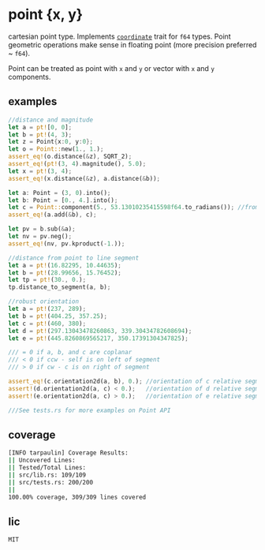 # point {x, y}
cartesian point type. Implements [`coordinate`](https://github.com/intdxdt/coordinate) trait for `f64` types. Point geometric operations make sense in 
floating point (more precision preferred ~ `f64`).

Point can be treated as point with `x` and `y` or vector with `x` and `y` components.

## examples 
```rust
//distance and magnitude
let a = pt![0, 0];
let b = pt!(4, 3);
let z = Point{x:0, y:0};
let o = Point::new(1., 1.);
assert_eq!(o.distance(&z), SQRT_2);
assert_eq!(pt!(3, 4).magnitude(), 5.0);
let x = pt!(3, 4);
assert_eq!(x.distance(&z), a.distance(&b));

let a: Point = (3, 0).into();
let b: Point = [0., 4.].into();
let c = Point::component(5., 53.13010235415598f64.to_radians()); //from magnitude & direction
assert_eq!(a.add(&b), c);

let pv = b.sub(&a);
let nv = pv.neg();
assert_eq!(nv, pv.kproduct(-1.));

//distance from point to line segment
let a = pt!(16.82295, 10.44635);
let b = pt!(28.99656, 15.76452);
let tp = pt!(30., 0.);
tp.distance_to_segment(a, b);
```

```rust
//robust orientation
let a = pt!(237, 289);
let b = pt!(404.25, 357.25);
let c = pt!(460, 380);
let d = pt!(297.13043478260863, 339.30434782608694);
let e = pt!(445.8260869565217, 350.17391304347825);

/// = 0 if a, b, and c are coplanar
/// < 0 if ccw - self is on left of segment
/// > 0 if cw - c is on right of segment

assert_eq!(c.orientation2d(a, b), 0.); //orientation of c relative segment a-b
assert!(d.orientation2d(a, c) < 0.);   //orientation of d relative segment a-c
assert!(e.orientation2d(a, c) > 0.);   //orientation of e relative segment a-c
```

```rust
///See tests.rs for more examples on Point API
```

## coverage 
```bash
[INFO tarpaulin] Coverage Results:
|| Uncovered Lines:
|| Tested/Total Lines:
|| src/lib.rs: 109/109
|| src/tests.rs: 200/200
|| 
100.00% coverage, 309/309 lines covered
```

## lic 
`MIT`
